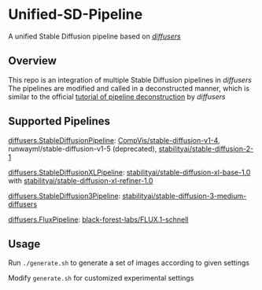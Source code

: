 # Unified-SD-Pipeline

A unified Stable Diffusion pipeline based on [*diffusers*](https://github.com/huggingface/diffusers)

## Overview

This repo is an integration of multiple Stable Diffusion pipelines in *diffusers*
The pipelines are modified and called in a deconstructed manner, which is similar to the official [tutorial of pipeline deconstruction](https://huggingface.co/docs/diffusers/using-diffusers/write_own_pipeline) by *diffusers*

## Supported Pipelines

[diffusers.StableDiffusionPipeline](https://huggingface.co/docs/diffusers/api/pipelines/stable_diffusion/text2img#diffusers.StableDiffusionPipeline): [CompVis/stable-diffusion-v1-4](https://huggingface.co/CompVis/stable-diffusion-v1-4), runwayml/stable-diffusion-v1-5 (deprecated), [stabilityai/stable-diffusion-2-1](https://huggingface.co/stabilityai/stable-diffusion-2-1)

[diffusers.StableDiffusionXLPipeline](https://huggingface.co/docs/diffusers/api/pipelines/stable_diffusion/stable_diffusion_xl#diffusers.StableDiffusionXLPipeline): [stabilityai/stable-diffusion-xl-base-1.0](https://huggingface.co/stabilityai/stable-diffusion-xl-base-1.0) with [stabilityai/stable-diffusion-xl-refiner-1.0](https://huggingface.co/stabilityai/stable-diffusion-xl-refiner-1.0)

[diffusers.StableDiffusion3Pipeline](https://huggingface.co/docs/diffusers/api/pipelines/stable_diffusion/stable_diffusion_3#diffusers.StableDiffusion3Pipeline): [stabilityai/stable-diffusion-3-medium-diffusers](https://huggingface.co/stabilityai/stable-diffusion-3-medium-diffusers)

[diffusers.FluxPipeline](https://huggingface.co/docs/diffusers/api/pipelines/flux#diffusers.FluxPipeline): [black-forest-labs/FLUX.1-schnell](https://huggingface.co/black-forest-labs/FLUX.1-schnell)

## Usage

Run `./generate.sh` to generate a set of images according to given settings

Modify `generate.sh` for customized experimental settings

